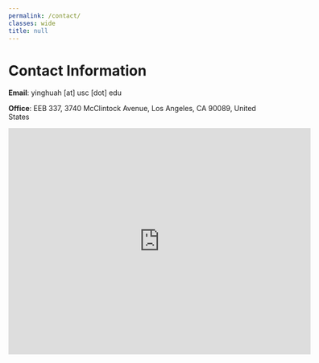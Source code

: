 ```yaml
---
permalink: /contact/
classes: wide
title: null
---
```


# Contact Information


**Email**: yinghuah [at] usc [dot] edu

**Office**: EEB 337, 3740 McClintock Avenue, Los Angeles, CA 90089, United States

<!-- <p> -->
<iframe src="https://www.google.com/maps/embed?pb=!1m18!1m12!1m3!1d3306.9413775483754!2d-118.29218738429033!3d34.01971568061487!2m3!1f0!2f0!3f0!3m2!1i1024!2i768!4f13.1!3m3!1m2!1s0x80c2c7fc8e523c1f%3A0x1cf0512487a900ea!2sMing%20Hsieh%20Department%20of%20Electrical%20and%20Computer%20Engineering!5e0!3m2!1sen!2sus!4v1644124031908!5m2!1sen!2sus" width="600px" height="450px" style="border:0;" allowfullscreen="" loading="lazy"></iframe>
<!-- </p> -->